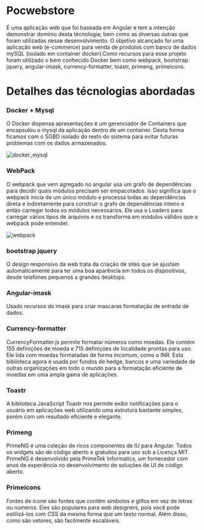 # Pocwebstore

É uma aplicação web que foi baseada em Angular e tem a intenção demonstrar domínio desta
técnologia; bem como as diversas outras que foram utilizadas nesse desenvolvimento.
O objetivo alcançado foi uma aplicação web (e-commerce) para venda de produtos com banco de dados mySQL (isolado em container docker).Como recursos para esse projeto foram utilizado o bem conhecido Docker bem como webpack, bootstrap jquery, angular-imask, currency-formatter, toastr, primeng, primeicons.

# Detalhes das técnologias abordadas

### Docker + Mysql

O Docker dispensa apresentações é um gerenciador de Containers que encapsulou o mysql da aplicação dentro de um container. Desta forma ficamos com o SGBD isolado do resto do sistema para evitar futuras problemas com os dados armazenados.

![docker_mysql](https://user-images.githubusercontent.com/20540689/96800582-102c3e80-13dc-11eb-96d2-b36b0a68b761.jpeg)

### WebPack

O webpack que vem agregado no angular usa um grafo de dependências para decidir quais módulos precisam ser empacotados. Isso significa que o webpack inicia de um único módulo e processa todas as dependências direta e indiretamente para construir o grafo de dependências inteiro e então carregar todos os módulos necessários.
Ele usa o Loaders para carregar vários tipos de arquivos e os transforma em módulos válidos que o webpack pode entender.

![webpack](https://user-images.githubusercontent.com/20540689/96799120-cc840580-13d8-11eb-9f6c-0f2664531a02.png)

### bootstrap jquery

O design responsivo da web trata da criação de sites que se ajustam automaticamente para ter uma boa aparência em todos os dispositivos, desde telefones pequenos a grandes desktops.

### Angular-imask

Usado recursos do imask para criar mascaras formatação de entrada de dados.

### Currency-formatter

CurrencyFormatter.js permite formatar números como moedas. Ele contém 155 definições de moeda e 715 definições de localidade prontas para uso. Ele lida com moedas formatadas de forma incomum, como o INR. Esta biblioteca agora é usada por fundos de hedge, bancos e uma variedade de outras organizações em todo o mundo para a formatação eficiente de moedas em uma ampla gama de aplicações.

### Toastr

A biblioteca JavaScript Toastr nos permite exibir notificações para o usuário em aplicações web utilizando uma estrutura bastante simples, porém com um resultado eficiente e elegante.

### Primeng

PrimeNG é uma coleção de ricos componentes de IU para Angular. Todos os widgets são de código aberto e gratuitos para uso sob a Licença MIT. PrimeNG é desenvolvido pela PrimeTek Informatics, um fornecedor com anos de experiência no desenvolvimento de soluções de UI de código aberto.

### Primeicons

Fontes de ícone são fontes que contêm símbolos e glifos em vez de letras ou números. Eles são populares para web designers, pois você pode estilizá-los com CSS da mesma forma que um texto normal. Além disso, como são vetores, são facilmente escaláveis.
